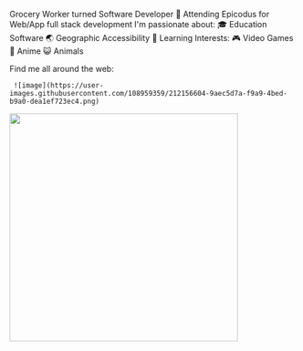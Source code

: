 Grocery Worker turned Software Developer
🌱 Attending Epicodus for Web/App full stack development
I'm passionate about:
🎓 Education Software
🌏 Geographic Accessibility
📝 Learning
Interests:
🎮 Video Games
🎴 Anime
😺 Animals


Find me all around the web:
        
     ![image](https://user-images.githubusercontent.com/108959359/212156604-9aec5d7a-f9a9-4bed-b9a0-dea1ef723ec4.png)
   

<img src="https://github-readme-stats.vercel.app/api?username=TheEPICturkey&show_icons=true&theme=ADD_THEME_HERE" width="400">
